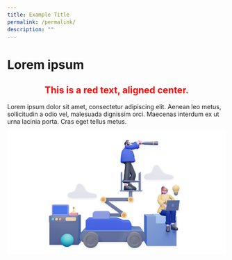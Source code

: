 ```yaml
---
title: Example Title
permalink: /permalink/
description: ""
---
```

<h1>Lorem ipsum</h1>
<h2 style="color:red;text-align:center;">This is a red text, aligned center.</h2>
<p>Lorem ipsum dolor sit amet, consectetur adipiscing elit. Aenean leo metus, sollicitudin a odio vel, malesuada dignissim orci. Maecenas interdum ex ut urna lacinia porta. Cras eget tellus metus.</p>

![](/images/vision-and-mission.png)


